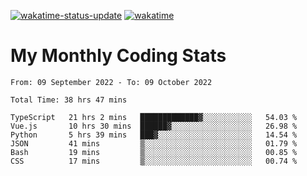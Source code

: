[![wakatime-status-update](https://github.com/noopurphalak/noopurphalak/workflows/wakatime-status-update/badge.svg)](https://github.com/noopurphalak/noopurphalak/actions/workflows/main.yml)
[![wakatime](https://wakatime.com/badge/user/80ace140-ef40-4fdd-b8ed-f3be3d2e1aea.svg)](https://wakatime.com/@80ace140-ef40-4fdd-b8ed-f3be3d2e1aea)

# My Monthly Coding Stats

<!--START_SECTION:waka-->

```text
From: 09 September 2022 - To: 09 October 2022

Total Time: 38 hrs 47 mins

TypeScript   21 hrs 2 mins   █████████████▓░░░░░░░░░░░   54.03 %
Vue.js       10 hrs 30 mins  ██████▓░░░░░░░░░░░░░░░░░░   26.98 %
Python       5 hrs 39 mins   ███▓░░░░░░░░░░░░░░░░░░░░░   14.54 %
JSON         41 mins         ▒░░░░░░░░░░░░░░░░░░░░░░░░   01.79 %
Bash         19 mins         ▒░░░░░░░░░░░░░░░░░░░░░░░░   00.85 %
CSS          17 mins         ▒░░░░░░░░░░░░░░░░░░░░░░░░   00.74 %
```

<!--END_SECTION:waka-->
